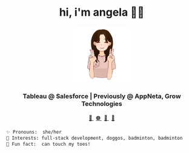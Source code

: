 <h1 align="center">
  hi, i'm angela 👋🏻
</h1>

<p align="center">
  <img
    src="./resources/me.png"
    alt="me"
    width="150"
  />
</p>

<h3 align="center">
  Tableau @ Salesforce | Previously @ AppNeta, Grow Technologies
</h3>

<h4 align="center">
  <a href="mailto:angela.tsang@alumni.ubc.ca">
    <span role="button" aria-label="Email" title="Email">💌</span>
  </a>
  &nbsp;
  <a href="https://tsangela.github.io/" target="_blank">
    <span role="button" aria-label="Website" title="Website">🌐</span>
  </a>
  &nbsp;
  <a href="https://www.linkedin.com/in/tsangela/" target="_blank">
    <span role="button" aria-label="LinkedIn" title="LinkedIn">💼</span>
  </a>
  &nbsp;
  <a href="https://tsangela.github.io/static/media/angela-tsang-resume.24c7809c.pdf" target="_blank">
    <span role="button" aria-label="Resume" title="Resume">📑</span>
  </a>
</h4>

```
✨ Pronouns:  she/her
🏸 Interests: full-stack development, doggos, badminton, badminton
🎉 Fun fact:  can touch my toes! 
```

